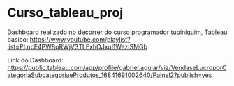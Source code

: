 # Curso_tableau_proj
Dashboard realizado no decorrer do curso programador tupiniquim, Tableau básico: https://www.youtube.com/playlist?list=PLncE4PW8oRWjV3TLFxhOJxul1WeziSMGb

Link do Dashboard:
https://public.tableau.com/app/profile/gabriel.aguiar/viz/VendaseLucroporCategoriaSubcategoriaeProdutos_16841691002640/Painel2?publish=yes
